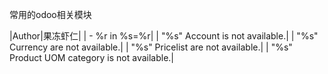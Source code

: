 
常用的odoo相关模块

|Author|果冻虾仁|
| - %r in %s=%r|
| "%s" Account is not available.|
| "%s" Currency are not available.|
| "%s" Pricelist are not available.|
| "%s" Product UOM category is not available.|
